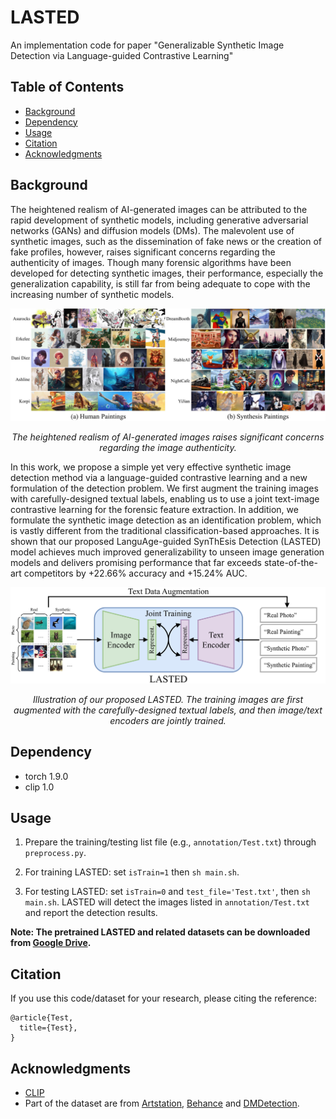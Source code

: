 # LASTED

An implementation code for paper "Generalizable Synthetic Image Detection via Language-guided Contrastive Learning"

## Table of Contents

- [Background](#background)
- [Dependency](#dependency)
- [Usage](#usage)
- [Citation](#citation)
- [Acknowledgments](#acknowledgments)

## Background
The heightened realism of AI-generated images can be attributed to the rapid development of synthetic models, including generative adversarial networks (GANs) and diffusion models (DMs). The malevolent use of synthetic images, such as the dissemination of fake news or the creation of fake profiles, however, raises significant concerns regarding the authenticity of images. Though many forensic algorithms have been developed for detecting synthetic images, their performance, especially the generalization capability, is still far from being adequate to cope with the increasing number of synthetic models. 

<p align='center'>  
  <img src='https://github.com/HighwayWu/LASTED/blob/main/imgs/practical.jpg' width='850'/>
</p>
<p align='center'>  
  <em>The heightened realism of AI-generated images raises significant concerns regarding the image authenticity.</em>
</p>

In this work, we propose a simple yet very effective synthetic image detection method via a language-guided contrastive learning and a new formulation of the detection problem. We first augment the training images with carefully-designed textual labels, enabling us to use a joint text-image contrastive learning for the forensic feature extraction. In addition, we formulate the synthetic image detection as an identification problem, which is vastly different from the traditional classification-based approaches. It is shown that our proposed LanguAge-guided SynThEsis Detection (LASTED) model achieves much improved generalizability to unseen image generation models and delivers promising performance that far exceeds state-of-the-art competitors by +22.66% accuracy and +15.24% AUC.

<p align='center'>  
  <img src='https://github.com/HighwayWu/LASTED/blob/main/imgs/LASTED_demo.jpg' width='850'/>
</p>
<p align='center'>  
  <em>Illustration of our proposed LASTED. The training images are first augmented with the carefully-designed textual labels, and then image/text encoders are jointly trained.</em>
</p>

## Dependency
- torch 1.9.0
- clip 1.0

## Usage

1. Prepare the training/testing list file (e.g., ```annotation/Test.txt```) through ```preprocess.py```.

2. For training LASTED: set ```isTrain=1``` then ```sh main.sh```.

3. For testing LASTED: set ```isTrain=0``` and ```test_file='Test.txt'```, then ```sh main.sh```.
LASTED will detect the images listed in ```annotation/Test.txt``` and report the detection results.

**Note: The pretrained LASTED and related datasets can be downloaded from [Google Drive](www.google.com).**

## Citation

If you use this code/dataset for your research, please citing the reference:
```
@article{Test,
  title={Test},
}
```

## Acknowledgments
- [CLIP](https://github.com/openai/CLIP)
- Part of the dataset are from [Artstation](https://www.artstation.com), [Behance](https://www.behance.net) and [DMDetection](https://github.com/grip-unina/DMimageDetection).
